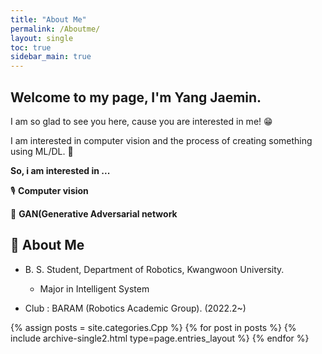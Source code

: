 ```yaml
---
title: "About Me"
permalink: /Aboutme/
layout: single
toc: true
sidebar_main: true
---
```


## Welcome to my page, I'm Yang Jaemin. 

I am so glad to see you here, cause you are interested in me! 😁

I am interested in computer vision and the process of creating something using ML/DL. 🤖

**So, i am interested in ...**

🎙 **Computer vision**

💭 **GAN(Generative Adversarial network**


## 🐯 About Me

* B. S. Student, Department of Robotics, Kwangwoon University. 
    * Major in Intelligent System

* Club : BARAM (Robotics Academic Group). (2022.2~)


{% assign posts = site.categories.Cpp %}
{% for post in posts %} {% include archive-single2.html type=page.entries_layout %} {% endfor %}